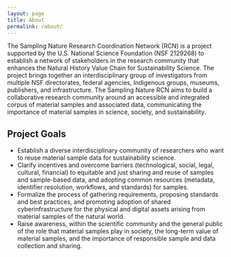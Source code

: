 ```yaml
---
layout: page
title: About
permalink: /about/
---
```


The Sampling Nature Research Coordination Network (RCN) is a project supported by the U.S. National Science Foundation (NSF 2129268) to establish a network of stakeholders in the research community that enhances the Natural History Value Chain for Sustainability Science. The project brings together an interdisciplinary group of investigators from multiple NSF directorates, federal agencies, Indigenous groups, museums, publishers, and infrastructure. The Sampling Nature RCN aims to build a collaborative research community around an accessible and integrated corpus of material samples and associated data, communicating the importance of material samples in science, society, and sustainability.

## Project Goals

-   Establish a diverse interdisciplinary community of researchers who want to reuse material sample data for sustainability science.
-   Clarify incentives and overcome barriers (technological, social, legal, cultural, financial) to equitable and just sharing and reuse of samples and sample-based data, and adopting common resources (metadata, identifier resolution, workflows, and standards) for samples.
-   Formalize the process of gathering requirements, proposing standards and best practices, and promoting adoption of shared cyberinfrastructure for the physical and digital assets arising from material samples of the natural world.
-   Raise awareness, within the scientific community and the general public of the role that material samples play in society, the long-term value of material samples, and the importance of responsible sample and data collection and sharing.
